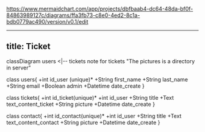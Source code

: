 <https://www.mermaidchart.com/app/projects/dbfbaab4-dc64-48da-bf0f-84863989127c/diagrams/ffa3fb73-c8e0-4ed2-8c1a-bdb0779ac490/version/v0.1/edit>


---

title: Ticket
---

classDiagram
users  <|-- tickets
note for tickets "The pictures is a directory in server"

   class users{
    +int id_user (unique)*
    +String first_name
    +String last_name
    +String email
    +Boolean admin
    +Datetime date_create
   }

   class tickets{
    +int id_ticket(unique)*
    +int id_user
    +String title
    +Text text_content_ticket
    +String picture
    +Datetime date_create
   }

class contact{
    +int id_contact(unique)*
    +int id_user
    +String title
    +Text text_content_contact
    +String picture
    +Datetime date_create
   }